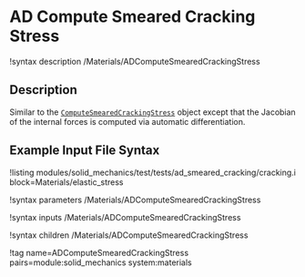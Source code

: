 # AD Compute Smeared Cracking Stress

!syntax description /Materials/ADComputeSmearedCrackingStress

## Description
Similar to the [`ComputeSmearedCrackingStress`](/ComputeSmearedCrackingStress.md) object
except that the Jacobian of the internal forces is computed via automatic differentiation.

## Example Input File Syntax

!listing modules/solid_mechanics/test/tests/ad_smeared_cracking/cracking.i block=Materials/elastic_stress

!syntax parameters /Materials/ADComputeSmearedCrackingStress

!syntax inputs /Materials/ADComputeSmearedCrackingStress

!syntax children /Materials/ADComputeSmearedCrackingStress

!tag name=ADComputeSmearedCrackingStress pairs=module:solid_mechanics system:materials
